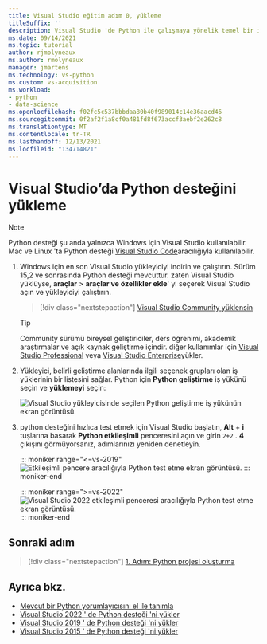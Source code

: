 ```yaml
---
title: Visual Studio eğitim adım 0, yükleme
titleSuffix: ''
description: Visual Studio 'de Python ile çalışmaya yönelik temel bir izlenecek yolun 0. adımı (yükleme önkoşulları).
ms.date: 09/14/2021
ms.topic: tutorial
author: rjmolyneaux
ms.author: rmolyneaux
manager: jmartens
ms.technology: vs-python
ms.custom: vs-acquisition
ms.workload:
- python
- data-science
ms.openlocfilehash: f02fc5c537bbbdaa80b40f989014c14e36aacd46
ms.sourcegitcommit: 0f2af2f1a8cf0a481fd8f673accf3aebf2e262c8
ms.translationtype: MT
ms.contentlocale: tr-TR
ms.lasthandoff: 12/13/2021
ms.locfileid: "134714821"
---
```

# <a name="install-python-support-in-visual-studio"></a>Visual Studio’da Python desteğini yükleme

> [!Note]
> Python desteği şu anda yalnızca Windows için Visual Studio kullanılabilir. Mac ve Linux 'ta Python desteği [Visual Studio Code](https://code.visualstudio.com/docs/python/python-tutorial)aracılığıyla kullanılabilir.

1. Windows için en son Visual Studio yükleyiciyi indirin ve çalıştırın. Sürüm 15,2 ve sonrasında Python desteği mevcuttur. zaten Visual Studio yüklüyse, **araçlar**  >  **araçlar ve özellikler ekle**' yi seçerek Visual Studio açın ve yükleyiciyi çalıştırın.

    > [!div class="nextstepaction"]
    > [Visual Studio Community yüklensin](https://visualstudio.microsoft.com/thank-you-downloading-visual-studio/?sku=Community&rel=15&rid=34347&utm_source=docs&utm_medium=clickbutton&utm_campaign=python_gettingstarted)

    >[!Tip]
    > Community sürümü bireysel geliştiriciler, ders öğrenimi, akademik araştırmalar ve açık kaynak geliştirme içindir. diğer kullanımlar için [Visual Studio Professional](https://visualstudio.microsoft.com/thank-you-downloading-visual-studio/?sku=Professional&rel=15&rid=34347&utm_source=docs&utm_medium=clickbutton&utm_campaign=python_gettingstarted) veya [Visual Studio Enterprise](https://visualstudio.microsoft.com/thank-you-downloading-visual-studio/?sku=Enterprise&rel=15&rid=34347&utm_source=docs&utm_medium=clickbutton&utm_campaign=python_gettingstarted)yükler.

1. Yükleyici, belirli geliştirme alanlarında ilgili seçenek grupları olan iş yüklerinin bir listesini sağlar. Python için **Python geliştirme** iş yükünü seçin ve **yüklemeyi** seçin:

    ![Visual Studio yükleyicisinde seçilen Python geliştirme iş yükünün ekran görüntüsü.](media/installation-python-workload.png)

1. python desteğini hızlıca test etmek için Visual Studio başlatın, **Alt** + **i** tuşlarına basarak **Python etkileşimli** penceresini açın ve girin `2+2` . **4** çıkışını görmüyorsanız, adımlarınızı yeniden denetleyin.

    ::: moniker range="<=vs-2019"
    ![Etkileşimli pencere aracılığıyla Python test etme ekran görüntüsü.](media/installation-interactive-test.png)
    ::: moniker-end

    ::: moniker range=">=vs-2022"
    ![Visual Studio 2022 etkileşimli penceresi aracılığıyla Python test etme ekran görüntüsü.](media/vs-2022/python-interactive.png)
    ::: moniker-end

## <a name="next-step"></a>Sonraki adım

> [!div class="nextstepaction"]
> [1. Adım: Python projesi oluşturma](tutorial-working-with-python-in-visual-studio-step-01-create-project.md)

## <a name="see-also"></a>Ayrıca bkz.

- [Mevcut bir Python yorumlayıcısını el ile tanımla](managing-python-environments-in-visual-studio.md#manually-identify-an-existing-environment)
- [Visual Studio 2022 ' de Python desteği 'ni yükler](installing-python-support-in-visual-studio.md#visual-studio-2022)
- [Visual Studio 2019 ' de Python desteği 'ni yükler](installing-python-support-in-visual-studio.md#visual-studio-2019)
- [Visual Studio 2015 ' de Python desteği 'ni yükler](installing-python-support-in-visual-studio.md#visual-studio-2015)
